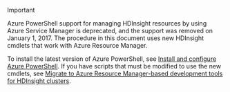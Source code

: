 >[!IMPORTANT]
>
>Azure PowerShell support for managing HDInsight resources by using Azure Service Manager is deprecated, and the support was removed on January 1, 2017. The procedure in this document uses new HDInsight cmdlets that work with Azure Resource Manager.
>
>To install the latest version of Azure PowerShell, see [Install and configure Azure PowerShell](/powershell/azureps-cmdlets-docs). If you have scripts that must be modified to use the new cmdlets, see [Migrate to Azure Resource Manager-based development tools for HDInsight clusters](../articles/hdinsight/hdinsight-hadoop-development-using-azure-resource-manager.md).
> 
